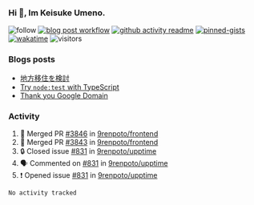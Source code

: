 ### Hi 👋, Im Keisuke Umeno.

<!--
**9renpoto/9renpoto** is a ✨ _special_ ✨ repository because its `README.md` (this file) appears on your GitHub profile.

Here are some ideas to get you started:

- 🔭 I’m currently working on ...
- 🌱 I’m currently learning ...
- 👯 I’m looking to collaborate on ...
- 🤔 I’m looking for help with ...
- 💬 Ask me about ...
- 📫 How to reach me: ...
- 😄 Pronouns: ...
- ⚡ Fun fact: ...
-->

![follow](https://img.shields.io/github/followers/9renpoto?label=Follow&style=social)
[![blog post workflow](https://github.com/9renpoto/9renpoto/actions/workflows/blog.yml/badge.svg)](https://github.com/9renpoto/9renpoto/actions/workflows/blog.yml)
[![github activity readme](https://github.com/9renpoto/9renpoto/actions/workflows/activity.yml/badge.svg)](https://github.com/9renpoto/9renpoto/actions/workflows/activity.yml)
[![pinned-gists](https://github.com/9renpoto/9renpoto/actions/workflows/pin-gist.yml/badge.svg)](https://github.com/9renpoto/9renpoto/actions/workflows/pin-gist.yml)
[![wakatime](https://github.com/9renpoto/9renpoto/actions/workflows/waka-readme-status.yml/badge.svg)](https://github.com/9renpoto/9renpoto/actions/workflows/waka-readme-status.yml)
![visitors](https://komarev.com/ghpvc/?username=9renpoto&label=Profile%20views&color=0e75b6&style=flat)

### Blogs posts

<!-- BLOG-POST-LIST:START -->
- [地方移住を検討](https://9renpoto.win/entry/2023/09/09/migration-plan)
- [Try `node:test` with TypeScript](https://9renpoto.win/entry/2023/07/23/node-test-runner)
- [Thank you Google Domain](https://9renpoto.win/entry/2023/07/08/new-domain)
<!-- BLOG-POST-LIST:END -->

### Activity

<!--START_SECTION:activity-->
1. 🎉 Merged PR [#3846](https://github.com/9renpoto/frontend/pull/3846) in [9renpoto/frontend](https://github.com/9renpoto/frontend)
2. 🎉 Merged PR [#3843](https://github.com/9renpoto/frontend/pull/3843) in [9renpoto/frontend](https://github.com/9renpoto/frontend)
3. 🔒 Closed issue [#831](https://github.com/9renpoto/upptime/issues/831) in [9renpoto/upptime](https://github.com/9renpoto/upptime)
4. 🗣 Commented on [#831](https://github.com/9renpoto/upptime/issues/831#issuecomment-1758658568) in [9renpoto/upptime](https://github.com/9renpoto/upptime)
5. ❗ Opened issue [#831](https://github.com/9renpoto/upptime/issues/831) in [9renpoto/upptime](https://github.com/9renpoto/upptime)
<!--END_SECTION:activity-->

<!--START_SECTION:waka-->

```txt
No activity tracked
```

<!--END_SECTION:waka-->
